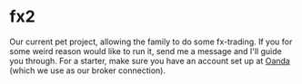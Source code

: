 # fx2

Our current pet project, allowing the family to do some fx-trading.
If you for some weird reason would like to run it, send me a message and I'll guide you through. For a starter, make sure you have an account set up at <a href="https://www.oanda.com/">Oanda</a> (which we use as our broker connection).


